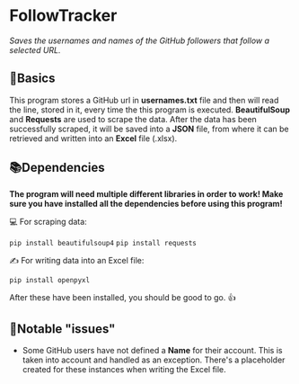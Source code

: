 # FollowTracker
*Saves the usernames and names of the GitHub followers that follow a selected URL.*

📰Basics
---
This program stores a GitHub url in **usernames.txt** file and then will read the line, stored in it, every 
time the this program is executed. **BeautifulSoup** and **Requests** are used to scrape the data. After 
the data has been successfully scraped, it will be saved into a **JSON** file, from where it can be retrieved
and written into an **Excel** file (.xlsx).

📚Dependencies
---
**The program will need multiple different libraries in order to work! Make sure you have installed all
the dependencies before using this program!**

💻 For scraping data:

```pip install beautifulsoup4```
```pip install requests```

✍️ For writing data into an Excel file:

```pip install openpyxl```

After these have been installed, you should be good to go. 👍

📣Notable "issues"
---
* Some GitHub users have not defined a **Name** for their account. This is taken into account and handled as
  an exception. There's a placeholder created for these instances when writing the Excel file.
